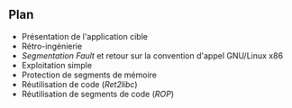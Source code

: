 ## Plan

 * Présentation de l'application cible
 * Rétro-ingénierie
 * *Segmentation Fault* et retour sur la convention d'appel GNU/Linux x86
 * Exploitation simple
 * Protection de segments de mémoire
 * Réutilisation de code (*Ret2libc*)
 * Réutilisation de segments de code (*ROP*)

